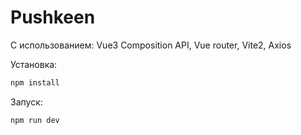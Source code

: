 # Pushkeen

С использованием:
Vue3 Composition API, Vue router, Vite2, Axios

Установка:

```sh
npm install
```

Запуск:

```sh
npm run dev
```